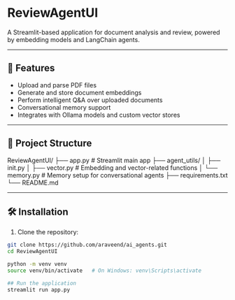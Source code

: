 # ReviewAgentUI

A Streamlit-based application for document analysis and review, powered by embedding models and LangChain agents.

---

## 🚀 Features

- Upload and parse PDF files
- Generate and store document embeddings
- Perform intelligent Q&A over uploaded documents
- Conversational memory support
- Integrates with Ollama models and custom vector stores

---

## 📁 Project Structure

ReviewAgentUI/
├── app.py # Streamlit main app
├── agent_utils/
│ ├── init.py
│ ├── vector.py # Embedding and vector-related functions
│ └── memory.py # Memory setup for conversational agents
├── requirements.txt
└── README.md


---

## 🛠️ Installation

1. Clone the repository:
```bash
git clone https://github.com/araveend/ai_agents.git
cd ReviewAgentUI

python -m venv venv
source venv/bin/activate   # On Windows: venv\Scripts\activate

## Run the application
streamlit run app.py
